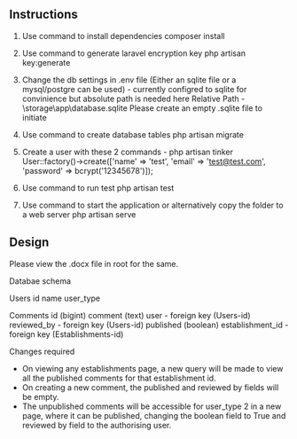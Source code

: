 ## Instructions

1. Use command to install dependencies 
composer install

2. Use command to generate laravel encryption key
php artisan key:generate

3. Change the db settings in .env file (Either an sqlite file or a mysql/postgre can be used) - currently configred to sqlite for convinience but absolute path is needed here
Relative Path - \storage\app\database.sqlite
Please create an empty .sqlite file to initiate

4. Use command to create database tables
php artisan migrate

5. Create a user with these 2 commands - 
php artisan tinker
User::factory()->create(['name' => 'test', 'email' => 'test@test.com', 'password' => bcrypt('12345678')]);

6. Use command to run test
php artisan test

7. Use command to start the application or alternatively copy the folder to a web server
php artisan serve

## Design

Please view the .docx file in root for the same.

Databae schema

Users
id
name
user_type

Comments
id (bigint)
comment (text)
user - foreign key (Users-id)
reviewed_by - foreign key (Users-id)
published (boolean)
establishment_id - foreign key (Establishments-id)

Changes required

- On viewing any establishments page, a new query will be made to view all the published comments for that establishment id.
- On creating a new comment, the published and reviewed by fields will be empty.
- The unpublished comments will be accessible for user_type 2 in a new page, where it can be published, changing the boolean field to True and reviewed by field to the authorising user.
